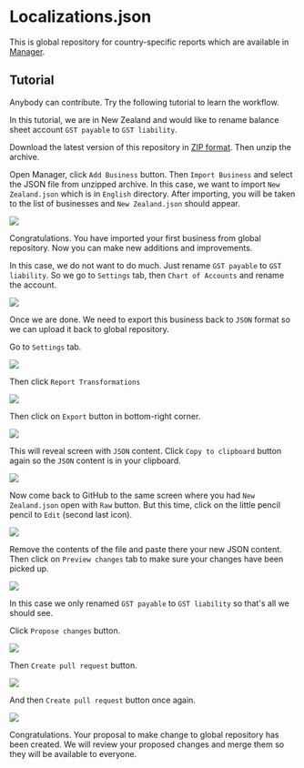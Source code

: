 # Localizations.json

This is global repository for country-specific reports which are available in [Manager](https://www.manager.io).

## Tutorial

Anybody can contribute. Try the following tutorial to learn the workflow.

In this tutorial, we are in New Zealand and would like to rename balance sheet account `GST payable` to `GST liability`.

Download the latest version of this repository in [ZIP format](https://github.com/Manager-io/Localizations.json/archive/master.zip). Then unzip the archive.

Open Manager, click `Add Business` button. Then `Import Business` and select the JSON file from unzipped archive. In this case, we want to import `New Zealand.json` which is in `English` directory. After importing, you will be taken to the list of businesses and `New Zealand.json` should appear.

![](https://aws1.discourse-cdn.com/business5/uploads/manager1/original/3X/e/e/ee34f8d8a9907b96c5f70cae4d42fef53c60cd1d.png)

Congratulations. You have imported your first business from global repository. Now you can make new additions and improvements.

In this case, we do not want to do much. Just rename `GST payable` to `GST liability`. So we go to `Settings` tab, then `Chart of Accounts` and rename the account.

![](https://aws1.discourse-cdn.com/business5/uploads/manager1/original/3X/5/0/50c9eeacd92f5d885ff6859a243eab2d91fbb2d3.png)

Once we are done. We need to export this business back to `JSON` format so we can upload it back to global repository.

Go to `Settings` tab.

![](https://aws1.discourse-cdn.com/business5/uploads/manager1/original/3X/e/6/e669e4226b55ea7886df7db767933b3653fc2d2d.png)

Then click `Report Transformations`

![](https://aws1.discourse-cdn.com/business5/uploads/manager1/original/3X/f/4/f47a7226858ba13111a5d88d7dcfa95a08f73580.png)

Then click on `Export` button in bottom-right corner.

![](https://aws1.discourse-cdn.com/business5/uploads/manager1/original/3X/b/6/b6a6f7f71d0a693396cc464f1d81b9f7acbf399f.png)

This will reveal screen with `JSON` content. Click `Copy to clipboard` button again so the `JSON` content is in your clipboard.

![](https://aws1.discourse-cdn.com/business5/uploads/manager1/original/3X/5/f/5f3803ff6e9e560ff4128b1be2343dee4e28136a.png)

Now come back to GitHub to the same screen where you had `New Zealand.json` open with `Raw` button. But this time, click on the little pencil pencil to `Edit` (second last icon).

![](https://aws1.discourse-cdn.com/business5/uploads/manager1/original/3X/b/c/bc940c6a615642b6b343aadd21f164b8a61933d5.png)

Remove the contents of the file and paste there your new JSON content. Then click on `Preview changes` tab to make sure your changes have been picked up.

![](https://aws1.discourse-cdn.com/business5/uploads/manager1/original/3X/d/b/db96f341ee952e3a03fbcd3a2c93ba0c1244e1c8.png)

In this case we only renamed `GST payable` to `GST liability` so that's all we should see.

Click `Propose changes` button.

![](https://aws1.discourse-cdn.com/business5/uploads/manager1/original/3X/8/d/8d1c463eab9edaa01459661e63f971e7963895fe.png)

Then `Create pull request` button.

![](https://aws1.discourse-cdn.com/business5/uploads/manager1/original/3X/c/4/c4df569b8260a1da5cd936f5d697ca06f2e782f1.png)

And then `Create pull request` button once again.

![](https://aws1.discourse-cdn.com/business5/uploads/manager1/original/3X/2/1/21ac97297c80e0f4a85dcc988f8ccecac7069ea2.png)

Congratulations. Your proposal to make change to global repository has been created. We will review your proposed changes and merge them so they will be available to everyone.
